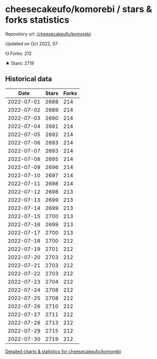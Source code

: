 # cheesecakeufo/komorebi / stars & forks statistics

Repository url: [/cheesecakeufo/komorebi](https://github.com/cheesecakeufo/komorebi)

Updated on Oct 2022, 07

☋ Forks: 212

★ Stars: 2719

## Historical data
| Date | Stars | Forks |
|------|-------|-------|
| 2022-07-01 | 2688 | 214 | 
| 2022-07-02 | 2689 | 214 | 
| 2022-07-03 | 2690 | 214 | 
| 2022-07-04 | 2691 | 214 | 
| 2022-07-05 | 2692 | 214 | 
| 2022-07-06 | 2693 | 214 | 
| 2022-07-07 | 2693 | 214 | 
| 2022-07-08 | 2695 | 214 | 
| 2022-07-09 | 2696 | 214 | 
| 2022-07-10 | 2697 | 214 | 
| 2022-07-11 | 2698 | 214 | 
| 2022-07-12 | 2698 | 213 | 
| 2022-07-13 | 2699 | 213 | 
| 2022-07-14 | 2699 | 213 | 
| 2022-07-15 | 2700 | 213 | 
| 2022-07-16 | 2699 | 213 | 
| 2022-07-17 | 2700 | 213 | 
| 2022-07-18 | 2700 | 212 | 
| 2022-07-19 | 2701 | 212 | 
| 2022-07-20 | 2703 | 212 | 
| 2022-07-21 | 2703 | 212 | 
| 2022-07-22 | 2703 | 212 | 
| 2022-07-23 | 2704 | 212 | 
| 2022-07-24 | 2708 | 212 | 
| 2022-07-25 | 2708 | 212 | 
| 2022-07-26 | 2710 | 212 | 
| 2022-07-27 | 2711 | 212 | 
| 2022-07-28 | 2713 | 212 | 
| 2022-07-29 | 2715 | 212 | 
| 2022-07-30 | 2719 | 212 | 


[Detailed charts & statistics for cheesecakeufo/komorebi](https://reviewgithub.com/rep/cheesecakeufo/komorebi)
